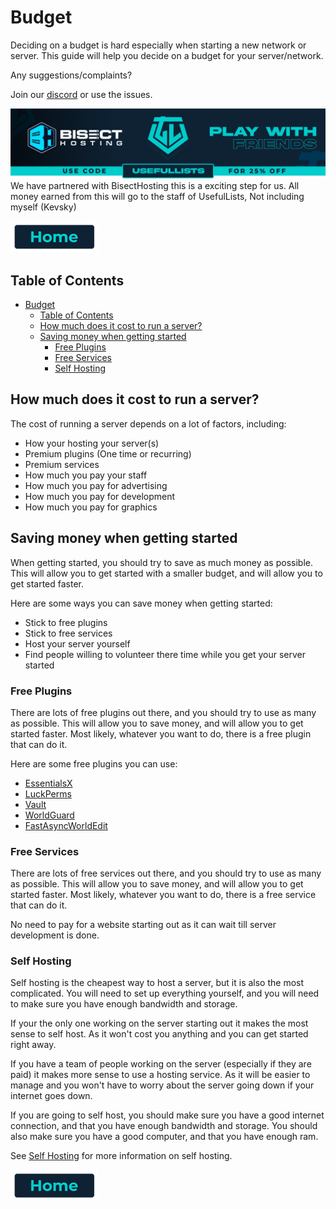 # Budget

Deciding on a budget is hard especially when starting a new network or server. This guide will help you decide on a budget for your server/network.

Any suggestions/complaints?

Join our [discord](https://discord.gg/8nzHYhVUQS) or use the issues.

[![Bisect Hosting Image](/images/promo.png)](https://bisecthosting.com/UsefulLists)
We have partnered with BisectHosting this is a exciting step for us. All money earned from this will go to the staff of UsefulLists, Not including myself (Kevsky)

[![Home](/images/button_small/home.png)](/README.md)

## Table of Contents
- [Budget](#budget)
  - [Table of Contents](#table-of-contents)
  - [How much does it cost to run a server?](#how-much-does-it-cost-to-run-a-server)
  - [Saving money when getting started](#saving-money-when-getting-started)
    - [Free Plugins](#free-plugins)
    - [Free Services](#free-services)
    - [Self Hosting](#self-hosting)


## How much does it cost to run a server?

The cost of running a server depends on a lot of factors, including:
- How your hosting your server(s)
- Premium plugins (One time or recurring)
- Premium services
- How much you pay your staff
- How much you pay for advertising
- How much you pay for development
- How much you pay for graphics


## Saving money when getting started

When getting started, you should try to save as much money as possible. This will allow you to get started with a smaller budget, and will allow you to get started faster.

Here are some ways you can save money when getting started:
- Stick to free plugins
- Stick to free services
- Host your server yourself
- Find people willing to volunteer there time while you get your server started

### Free Plugins

There are lots of free plugins out there, and you should try to use as many as possible. This will allow you to save money, and will allow you to get started faster.
Most likely, whatever you want to do, there is a free plugin that can do it.

Here are some free plugins you can use:
- [EssentialsX](https://www.spigotmc.org/resources/essentialsx.9089/)
- [LuckPerms](https://www.spigotmc.org/resources/luckperms.28140/)
- [Vault](https://www.spigotmc.org/resources/vault.34315/)
- [WorldGuard](https://www.spigotmc.org/resources/worldguard.23458/)
- [FastAsyncWorldEdit](https://www.spigotmc.org/resources/fast-async-worldedit-voxelsniper.13932/)

### Free Services

There are lots of free services out there, and you should try to use as many as possible. This will allow you to save money, and will allow you to get started faster.
Most likely, whatever you want to do, there is a free service that can do it.

No need to pay for a website starting out as it can wait till server development is done.

### Self Hosting

Self hosting is the cheapest way to host a server, but it is also the most complicated. You will need to set up everything yourself, and you will need to make sure you have enough bandwidth and storage.

If your the only one working on the server starting out it makes the most sense to self host. As it won't cost you anything and you can get started right away.

If you have a team of people working on the server (especially if they are paid) it makes more sense to use a hosting service. As it will be easier to manage and you won't have to worry about the server going down if your internet goes down.

If you are going to self host, you should make sure you have a good internet connection, and that you have enough bandwidth and storage. You should also make sure you have a good computer, and that you have enough ram.

See [Self Hosting](/minecraft%20server%20network%20guides/Hosting.md#Self%20Hosting) for more information on self hosting.

[![Home](/images/button_small/home.png)](/README.md)

